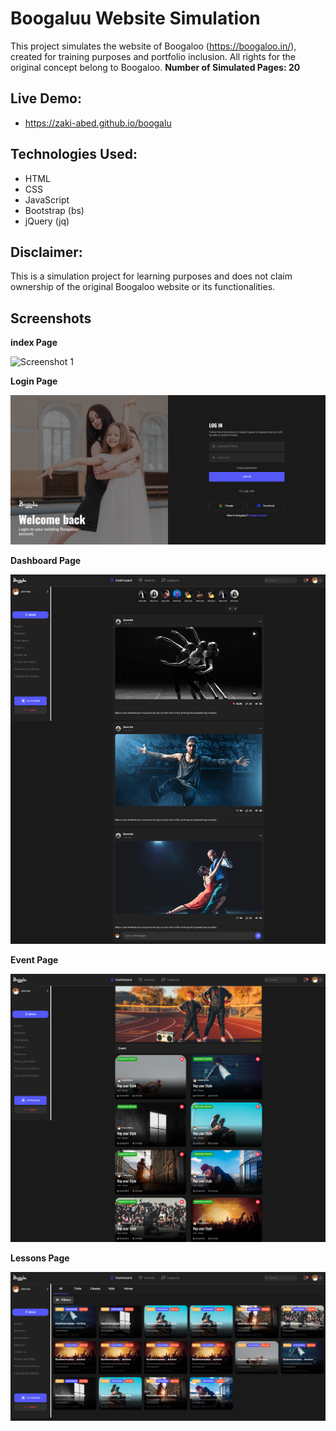 # Boogaluu Website Simulation

This project simulates the website of Boogaloo (https://boogaloo.in/), created for training purposes and portfolio inclusion. All rights for the original concept belong to Boogaloo.
**Number of Simulated Pages: 20**

## Live Demo:

- https://zaki-abed.github.io/boogalu

## Technologies Used:

- HTML
- CSS
- JavaScript
- Bootstrap (bs)
- jQuery (jq)

## Disclaimer:
This is a simulation project for learning purposes and does not claim ownership of the original Boogaloo website or its functionalities.

## Screenshots
**index Page**

![Screenshot 1](image/demo/index.png)

**Login Page**

![Screenshot 1](image/demo/login.png)


**Dashboard Page**

![Screenshot 1](image/demo/dashboard.png)


**Event Page**

![Screenshot 1](image/demo/event.png)


**Lessons Page**

![Screenshot 1](image/demo/lessons.png)

